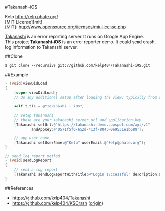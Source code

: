 #Takanashi-iOS

Kelp http://kelp.phate.org/  
[MIT License][mit]  
[MIT]: http://www.opensource.org/licenses/mit-license.php


<a href="https://github.com/Kelp404/Takanashi" target="_blank">Takanashi</a> is an error reporting server. It runs on Google App Engine.  
This project **Takanashi-iOS** is an error reporter demo. It could send crash, log information to Takanashi server.  


##Clone
```
$ git clone --recursive git://github.com/kelp404/Takanashi-iOS.git
```


##Example
```objective-c
- (void)viewDidLoad
{
    [super viewDidLoad];
	// Do any additional setup after loading the view, typically from a nib.
    
    self.title = @"Takanashi - iOS";
    
    // setup takanashi
    // these are your takanashi server url and application key
    [Takanashi setUrl:@"https://takanashi-demo.appspot.com/api/v1"
            andAppKey:@"0571f5f6-652d-413f-8043-0e9531e1b689"];

    // app user name
    [Takanashi setUserName:@"Kelp" userEmail:@"kelp@phate.org"];
}

// send log report method
- (void)sendLogReport
{
    // send a log report
    [Takanashi sendLogReportWithTitle:@"Login successful" description:@"account: 10210\nname: Kelp"];
}
```


##References
+ https://github.com/kelp404/Takanashi
+ https://github.com/kelp404/KSCrash (<a href="https://github.com/kstenerud/KSCrash" target="_blank">origin</a>)
